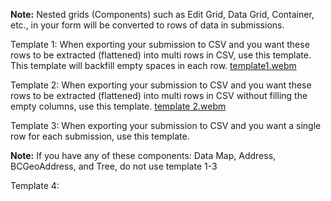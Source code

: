 **Note:** Nested grids (Components) such as Edit Grid, Data Grid, Container, etc., in your form will be converted to rows of data in submissions. 

Template 1: When exporting your submission to CSV and you want these rows to be extracted (flattened) into multi rows in CSV, use this template. This template will backfill empty spaces in each row. 
[template1.webm](https://user-images.githubusercontent.com/14250649/218782456-bd1d023e-58a3-44c4-ac68-0341966a3f54.webm)

Template 2: When exporting your submission to CSV and you want these rows to be extracted (flattened) into multi rows in CSV without filling the empty columns, use this template.
[template 2.webm](https://user-images.githubusercontent.com/14250649/218782818-06d50c33-c5f2-4fc8-85b5-c6f0adc14f7e.webm)

Template 3: When exporting your submission to CSV and you want a single row for each submission, use this template.

**Note:**  If you have any of these components: Data Map, Address, BCGeoAddress, and Tree, do not use template 1-3

Template 4: 